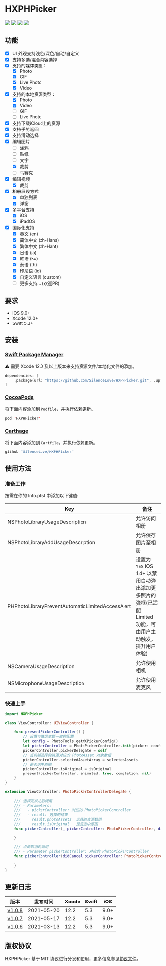 # HXPHPicker
<p align="left">
<a href="https://github.com/SilenceLove/HXPHPicker"><img src="https://badgen.net/badge/icon/iOS%209.0%2B?color=cyan&icon=apple&label"></a>
<a href="https://github.com/SilenceLove/HXPHPicker"><img src="http://img.shields.io/cocoapods/v/HXPHPicker.svg?logo=cocoapods&logoColor=ffffff"></a>
<a href="https://developer.apple.com/Swift"><img src="http://img.shields.io/badge/language-Swift-orange.svg?logo=common-workflow-language"></a>
<a href="http://mit-license.org"><img src="http://img.shields.io/badge/license-MIT-333333.svg?logo=letterboxd&logoColor=ffffff"></a>
</p>

## <a id="功能"></a> 功能

- [x] UI 外观支持浅色/深色/自动/自定义
- [x] 支持多选/混合内容选择
- [x] 支持的媒体类型：
    - [x] Photo
    - [x] GIF
    - [x] Live Photo
    - [x] Video
- [x] 支持的本地资源类型：
    - [x] Photo
    - [x] Video
    - [ ] GIF
    - [ ] Live Photo
- [x] 支持下载iCloud上的资源
- [x] 支持手势返回
- [x] 支持滑动选择
- [x] 编辑图片
    - [ ] 涂鸦
    - [ ] 贴纸
    - [ ] 文字
    - [x] 裁剪
    - [ ] 马赛克
- [x] 编辑视频
    - [x] 裁剪
- [x] 相册展现方式
    - [x] 单独列表
    - [x] 弹窗
- [x] 多平台支持
    - [x] iOS
    - [x] iPadOS
- [x] 国际化支持
    - [x] 英文 (en)
    - [x] 简体中文 (zh-Hans)
    - [x] 繁体中文 (zh-Hant)
    - [x] 日语 (ja)
    - [x] 韩语 (ko)
    - [x] 泰语 (th)
    - [x] 印尼语 (id)
    - [x] 自定义语言 (custom)
    - [ ] 更多支持... (欢迎PR)

## <a id="要求"></a> 要求

- iOS 9.0+
- Xcode 12.0+
- Swift 5.3+

## 安装

### [Swift Package Manager](https://swift.org/package-manager/)

⚠️ 需要 Xcode 12.0 及以上版本来支持资源文件/本地化文件的添加。

```swift
dependencies: [
    .package(url: "https://github.com/SilenceLove/HXPHPicker.git", .upToNextMajor(from: "1.0.8"))
]
```

### [CocoaPods](https://guides.cocoapods.org/using/using-cocoapods.html)

将下面内容添加到 `Podfile`，并执行依赖更新。

```swift
pod 'HXPHPicker'
```

### [Carthage](https://github.com/Carthage/Carthage)

将下面内容添加到 `Cartfile`，并执行依赖更新。

```swift
github "SilenceLove/HXPHPicker"
```

## 使用方法

### 准备工作

按需在你的 Info.plist 中添加以下键值:

| Key | 备注 |
| ----- | ---- |
| NSPhotoLibraryUsageDescription | 允许访问相册 |
| NSPhotoLibraryAddUsageDescription | 允许保存图片至相册 |
| PHPhotoLibraryPreventAutomaticLimitedAccessAlert | 设置为 `YES` iOS 14+ 以禁用自动弹出添加更多照片的弹框(已适配 Limited 功能，可由用户主动触发，提升用户体验)|
| NSCameraUsageDescription | 允许使用相机 |
| NSMicrophoneUsageDescription | 允许使用麦克风 |

### 快速上手
```swift
import HXPHPicker

class ViewController: UIViewController {

    func presentPickerController() {
        // 设置与微信主题一致的配置
        let config = PhotoTools.getWXPickerConfig()
        let pickerController = PhotoPickerController.init(picker: config)
        pickerController.pickerDelegate = self
        // 当前被选择的资源对应的 PhotoAsset 对象数组
        pickerController.selectedAssetArray = selectedAssets 
        // 是否选中原图
        pickerController.isOriginal = isOriginal
        present(pickerController, animated: true, completion: nil)
    }
}

extension ViewController: PhotoPickerControllerDelegate {
    
    /// 选择完成之后调用
    /// - Parameters:
    ///   - pickerController: 对应的 PhotoPickerController
    ///   - result: 选择的结果
    ///     result.photoAssets  选择的资源数组
    ///     result.isOriginal   是否选中原图
    func pickerController(_ pickerController: PhotoPickerController, didFinishSelection result: PickerResult) {
        
    }
    
    /// 点击取消时调用
    /// - Parameter pickerController: 对应的 PhotoPickerController
    func pickerController(didCancel pickerController: PhotoPickerController) {
        
    }
}
```

## 更新日志

| 版本 | 发布时间 | Xcode | Swift | iOS |
| ---- | ----  | ---- | ---- | ---- |
| [v1.0.8](https://github.com/SilenceLove/HXPHPicker/blob/main/Documentation/RELEASE_NOTE.md#108) | 2021-05-20 | 12.2 | 5.3 | 9.0+ |
| [v1.0.7](https://github.com/SilenceLove/HXPHPicker/blob/main/Documentation/RELEASE_NOTE.md#107) | 2021-05-17 | 12.2 | 5.3 | 9.0+ |
| [v1.0.6](https://github.com/SilenceLove/HXPHPicker/blob/main/Documentation/RELEASE_NOTE.md#106) | 2021-03-13 | 12.2 | 5.3 | 9.0+ |

## 版权协议

HXPHPicker 基于 MIT 协议进行分发和使用，更多信息参见[协议文件](./LICENSE)。
